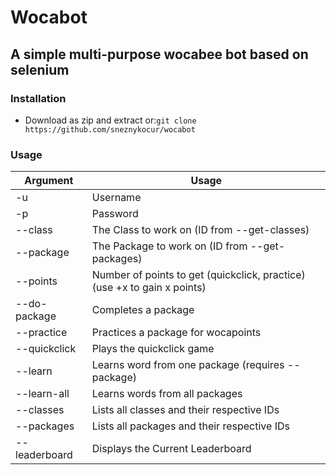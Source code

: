 # Wocabot

## A simple multi-purpose wocabee bot based on selenium

### Installation

- Download as zip and extract or:`git clone https://github.com/sneznykocur/wocabot`

### Usage

| Argument      | Usage                                                                   |
|---------------|-------------------------------------------------------------------------|
| -u            | Username                                                                |
| -p            | Password                                                                |
| --class       | The Class to work on (ID from --get-classes)                            |
| --package     | The Package to work on (ID from --get-packages)                         |
| --points      | Number of points to get (quickclick, practice)(use +x to gain x points) |
| --do-package  | Completes a package                                                     |
| --practice    | Practices a package for wocapoints                                      |
| --quickclick  | Plays the quickclick game                                               |
| --learn       | Learns word from one package (requires --package)                       |
| --learn-all   | Learns words from all packages                                          |
| --classes     | Lists all classes and their respective IDs                              |
| --packages    | Lists all packages and their respective IDs                             |
| --leaderboard | Displays the Current Leaderboard                                        |